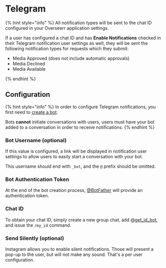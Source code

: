 # Telegram

{% hint style="info" %}
All notification types will be sent to the chat ID configured in your Overseerr application settings.

If a user has configured a chat ID and has **Enable Notifications** checked in their Telegram notification user settings as well, they will be sent the following notification types for requests which they submit:

- Media Approved (does not include automatic approvals)
- Media Declined
- Media Available

{% endhint %}

## Configuration

{% hint style="info" %}
In order to configure Telegram notifications, you first need to [create a bot](https://telegram.me/BotFather).

Bots **cannot** initiate conversations with users, users must have your bot added to a conversation in order to receive notifications.
{% endhint %}

### Bot Username (optional)

If this value is configured, a link will be displayed in notification user settings to allow users to easily start a conversation with your bot.

This username should end with `_bot`, and the `@` prefix should be omitted.

### Bot Authentication Token

At the end of the bot creation process, [@BotFather](https://telegram.me/botfather) will provide an authentication token.

### Chat ID

To obtain your chat ID, simply create a new group chat, add [@get_id_bot](https://telegram.me/get_id_bot), and issue the `/my_id` command.

### Send Silently (optional)

Instagram allows you to enable silent notifications. Those will present a pop-up to the user, but will not make any sound. That's a per user configuration.
